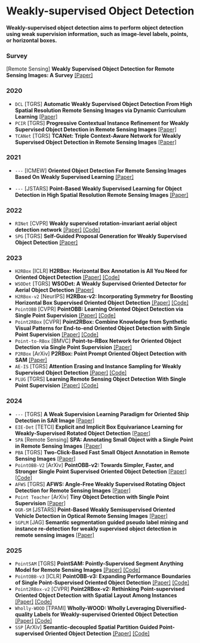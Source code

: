 # Weakly-supervised Object Detection

**Weakly-supervised object detection aims to perform object detection using weak supervision information, such as image-level labels, points, or horizontal boxes.**

### Survey
[Remote Sensing] **Weakly Supervised Object Detection for Remote Sensing Images: A Survey** [[Paper]](https://www.mdpi.com/2072-4292/14/21/5362)

### 2020
- `DCL` [TGRS] **Automatic Weakly Supervised Object Detection From High Spatial Resolution Remote Sensing Images via Dynamic Curriculum Learning** [[Paper]](https://ieeexplore.ieee.org/abstract/document/9094681)
- `PCIR` [TGRS] **Progressive Contextual Instance Refinement for Weakly Supervised Object Detection in Remote Sensing Images** [[Paper]](https://ieeexplore.ieee.org/document/9078853)
- `TCANet` [TGRS] **TCANet: Triple Context-Aware Network for Weakly Supervised Object Detection in Remote Sensing Images** [[Paper]](https://ieeexplore.ieee.org/document/9239339)

### 2021
- `---` [ICMEW] **Oriented Object Detection For Remote Sensing Images Based On Weakly Supervised Learning** [[Paper]](https://ieeexplore.ieee.org/abstract/document/9455957?casa_token=x3jK_8szB8sAAAAA:0UV4id4FbO-zSz7X_5Px7CAiZrgHlcdO5gEdspfubB2hZr4CMKWShzdjprnTDEufOL3AhQ3FnZn_)

- `---` [JSTARS] **Point-Based Weakly Supervised Learning for Object Detection in High Spatial Resolution Remote Sensing Images** [[Paper]](https://ieeexplore.ieee.org/document/9416748)

### 2022
- `RINet` [CVPR] **Weakly supervised rotation-invariant aerial object detection network** [[Paper]](https://openaccess.thecvf.com/content/CVPR2022/html/Feng_Weakly_Supervised_Rotation-Invariant_Aerial_Object_Detection_Network_CVPR_2022_paper.html) [[Code]](https://github.com/XiaoxFeng/RINet)
- `SPG` [TGRS] **Self-Guided Proposal Generation for Weakly Supervised Object Detection** [[Paper]](https://ieeexplore.ieee.org/document/9791412)

### 2023
- `H2RBox` [ICLR] **H2RBox: Horizontal Box Annotation is All You Need for Oriented Object Detection** [[Paper]](https://arxiv.org/abs/2210.06742) [[Code]](https://github.com/yangxue0827/h2rbox-mmrotate)
- `WSODet` [TGRS] **WSODet: A Weakly Supervised Oriented Detector for Aerial Object Detection** [[Paper]](https://ieeexplore.ieee.org/document/10049586)
- `H2RBox-v2` [NeurIPS] **H2RBox-v2: Incorporating Symmetry for Boosting Horizontal Box Supervised Oriented Object Detection** [[Paper]](https://arxiv.org/abs/2304.04403) [[Code]](https://github.com/open-mmlab/mmrotate/tree/dev-1.x/configs/h2rbox_v2)
- `PointOBB` [CVPR] **PointOBB: Learning Oriented Object Detection via Single Point Supervision** [[Paper]](https://arxiv.org/abs/2311.14757) [[Code]](https://github.com/Luo-Z13/pointobb)
- `Point2RBox` [CVPR] **Point2RBox: Combine Knowledge from Synthetic Visual Patterns for End-to-end Oriented Object Detection with Single Point Supervision** [[Paper]](https://arxiv.org/abs/2311.14758) [[Code]](https://github.com/yuyi1005/point2rbox-mmrotate/tree/dev-1.x/configs/point2rbox)
- `Point-to-RBox` [BMVC] **Point-to-RBox Network for Oriented Object Detection via Single Point Supervision** [[Paper]](https://papers.bmvc2023.org/0323.pdf)
- `P2RBox` [ArXiv] **P2RBox: Point Prompt Oriented Object Detection with SAM** [[Paper]](https://arxiv.org/abs/2311.13128)
- `AE-IS` [TGRS] **Attention Erasing and Instance Sampling for Weakly Supervised Object Detection** [[Paper]](https://ieeexplore.ieee.org/document/10345589) [[Code]](https://github.com/XuanX/AE-IS)
- `PLUG` [TGRS] **Learning Remote Sensing Object Detection With Single Point Supervision** [[Paper]](https://ieeexplore.ieee.org/document/10363380) [[Code]](https://github.com/heshitian/PLUG)
  
### 2024
- `---` [TGRS] **A Weak Supervision Learning Paradigm for Oriented Ship Detection in SAR Image** [[Paper]](https://ieeexplore.ieee.org/document/10463064)
- `EIE-Det` [TETCI] **Explicit and Implicit Box Equivariance Learning for Weakly-Supervised Rotated Object Detection** [[Paper]](https://ieeexplore.ieee.org/document/10535195)
- `SPA` [Remote Sensing] **SPA: Annotating Small Object with a Single Point in Remote Sensing Images** [[Paper]](https://www.mdpi.com/2072-4292/16/14/2515)
- `PBA` [TGRS] **Two-Click-Based Fast Small Object Annotation in Remote Sensing Images** [[Paper]](https://ieeexplore.ieee.org/document/10634559)
- `PointOBB-V2` [ArXiv] **PointOBB-v2: Towards Simpler, Faster, and Stronger Single Point Supervised Oriented Object Detection** [[Paper]](https://arxiv.org/abs/2410.08210) [[Code]](https://github.com/taugeren/PointOBB-v2)
- `AFWS` [TGRS] **AFWS: Angle-Free Weakly Supervised Rotating Object Detection for Remote Sensing Images** [[Paper]](https://ieeexplore.ieee.org/document/10731721)
- `Point Teacher` [ArXiv] **Tiny Object Detection with Single Point Supervision** [[Paper]](https://arxiv.org/pdf/2412.05837)
- `OGR-SM` [JSTARS] **Point-Based Weakly Semisupervised Oriented Vehicle Detection in Optical Remote Sensing Images** [[Paper]](https://ieeexplore.ieee.org/abstract/document/10646487)
- `SGPLM` [JAG] **Semantic segmentation guided pseudo label mining and instance re-detection for weakly supervised object detection in remote sensing images** [[Paper]](https://www.sciencedirect.com/science/article/pii/S1569843223001231)

### 2025
- `PointSAM` [TGRS] **PointSAM: Pointly-Supervised Segment Anything Model for Remote Sensing Images** [[Paper]](https://ieeexplore.ieee.org/document/10839471) [[Code]](https://github.com/Lans1ng/PointSAM)
- `PointOBB-v3` [ICLR] **PointOBB-v3: Expanding Performance Boundaries of Single Point-Supervised Oriented Object Detection** [[Paper]](https://arxiv.org/abs/2501.13898) [[Code]](https://github.com/ZpyWHU/PointOBB-v3)
- `Point2RBox-v2` [CVPR] **Point2RBox-v2: Rethinking Point-supervised Oriented Object Detection with Spatial Layout Among Instances** [[Paper]](https://arxiv.org/abs/2502.04268) [[Code]](https://github.com/VisionXLab/point2rbox-v2)
- `Wholly-WOOD` [TPAMI] **Wholly-WOOD: Wholly Leveraging Diversified-quality Labels for Weakly-supervised Oriented Object Detection** [[Paper]](https://arxiv.org/abs/2502.09471) [[Code]](https://github.com/VisionXLab/whollywood)
- `SSP` [ArXiv] **Semantic-decoupled Spatial Partition Guided Point-supervised Oriented Object Detection** [[Paper]](https://arxiv.org/abs/2506.10601) [[Code]](https://github.com/antxinyuan/ssp)
